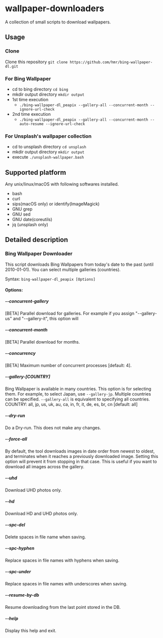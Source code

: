 # wallpaper-downloaders
A collection of small scripts to download wallpapers.

## Usage

### Clone
Clone this repository `git clone https://github.com/hmr/bing-wallpaper-dl.git`

### For Bing Wallpaper
- cd to bing directory `cd bing`
- mkdir output directory `mkdir output`
- 1st time execution
    - `./bing-wallpaper-dl_peapix --gallery-all --concurrent-month --ignore-url-check`
- 2nd time execution
    - `./bing-wallpaper-dl_peapix --gallery-all --concurrent-month --auto-resume --ignore-url-check`

### For Unsplash's wallpaper collection
- cd to unsplash directory `cd unsplash`
- mkdir output directory `mkdir output`
- execute `./unsplash-wallpaper.bash`

## Supported platform
Any unix/linux/macOS with following softwares installed.
- bash
- curl
- sips(macOS only) or identify(ImageMagick)
- GNU grep
- GNU sed
- GNU date(coreutils)
- jq (unsplash only)

##  Detailed description

### Bing Wallpaper Downloader

This script downloads Bing Wallpapers from today's date to the past (until 2010-01-01). You can select multiple galleries (countries).

Syntax: `bing-wallpaper-dl_peapix [Options]`

#### Options:
##### --concurrent-gallery
[BETA] Parallel download for galleries.
For example if you assign "--gallery-us" and "--gallery-it", this option will

##### --concurrent-month
[BETA] Parallel download for months.

##### --concurrency
[BETA] Maximum number of concurrent processes [default: 4].

##### --gallery-[COUNTRY]
Bing Wallpaper is available in many countries. This option is for selecting them. For example, to select Japan, use `--gallery-jp`. Multiple countries can be specified. `--gallery-all` is equivalent to specifying all countries.
COUNTRY: all, jp, us, uk, au, ca, in, fr, it, de, es, br, cn
[default: all]

##### --dry-run
Do a Dry-run. This does not make any changes.

##### --force-all
By default, the tool downloads images in date order from newest to oldest, and terminates when it reaches a previously downloaded image. Setting this option will prevent it from stopping in that case. This is useful if you want to download all images across the gallery.

##### --uhd
Download UHD photos only.

##### --hd
Download HD and UHD photos only.

##### --spc-del
Delete spaces in file name when saving.

##### --spc-hyphen
Replace spaces in file names with hyphens when saving.

##### --spc-under
Replace spaces in file names with underscores when saving.

##### --resume-by-db
Resume downloading from the last point stored in the DB.

##### --help
Display this help and exit.
